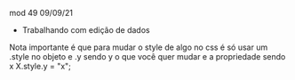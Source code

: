 mod 49                                              09/09/21

- Trabalhando com edição de dados

Nota importante é que para mudar o style de algo no css
é só usar um .style no objeto e .y sendo y o que você quer
mudar e a propriedade sendo x  X.style.y = "x"; 


